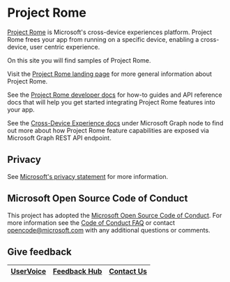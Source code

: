# Project Rome

[Project Rome](https://developer.microsoft.com/en-us/windows/project-rome) is Microsoft's cross-device experiences platform. Project Rome frees your app from running on a specific device, enabling a cross-device, user centric experience.

On this site you will find samples of Project Rome. 

Visit the [Project Rome landing page](https://developer.microsoft.com/en-us/windows/project-rome) for more general information about Project Rome.

See the [Project Rome developer docs](https://docs.microsoft.com/windows/project-rome/) for how-to guides and API reference docs that will help you get started integrating Project Rome features into your app.

See the [Cross-Device Experience docs](https://developer.microsoft.com/en-us/graph/docs/concepts/cross-device-concept-overview) under Microsoft Graph node to find out more about how Project Rome feature capabilities are exposed via Microsoft Graph REST API endpoint. 

## Privacy
See [Microsoft's privacy statement](https://privacy.microsoft.com/en-us/privacystatement/) for more information.

## Microsoft Open Source Code of Conduct
This project has adopted the [Microsoft Open Source Code of Conduct](https://opensource.microsoft.com/codeofconduct/).
For more information see the [Code of Conduct FAQ](https://opensource.microsoft.com/codeofconduct/faq/) or contact [opencode@microsoft.com](mailto:opencode@microsoft.com) with any additional questions or comments.

## Give feedback

|[UserVoice](https://wpdev.uservoice.com/forums/110705-universal-windows-platform/category/183208-connected-apps-and-devices-project-rome)|[Feedback Hub](https://support.microsoft.com/en-us/help/4021566/windows-10-send-feedback-to-microsoft-with-feedback-hub-app)|[Contact Us](mailto:projectrometeam@microsoft.com)|
|-----|-----|-----|